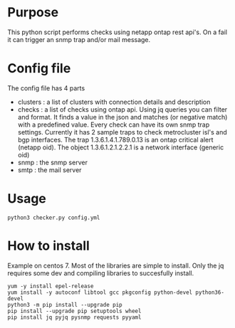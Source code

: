 # Purpose
This python script performs checks using netapp ontap rest api's.  On a fail it can trigger an snmp trap and/or mail message.

# Config file
The config file has 4 parts

* clusters : a list of clusters with connection details and description
* checks : a list of checks using ontap api.  Using jq queries you can filter and format.  It finds a value in the json and matches (or negative match) with a predefined value.  Every check can have its own snmp trap settings.  Currently it has 2 sample traps to check metrocluster isl's and bgp interfaces.  The trap 1.3.6.1.4.1.789.0.13 is an ontap critical alert (netapp oid).  The object 1.3.6.1.2.1.2.2.1 is a network interface (generic oid)
* snmp : the snmp server
* smtp : the mail server

# Usage

```
python3 checker.py config.yml
```

# How to install

Example on centos 7.  Most of the libraries are simple to install.  Only the jq requires some dev and compiling libraries to succesfully install.

```
yum -y install epel-release
yum install -y autoconf libtool gcc pkgconfig python-devel python36-devel
python3 -m pip install --upgrade pip
pip install --upgrade pip setuptools wheel
pip install jq pyjq pysnmp requests pyyaml
```